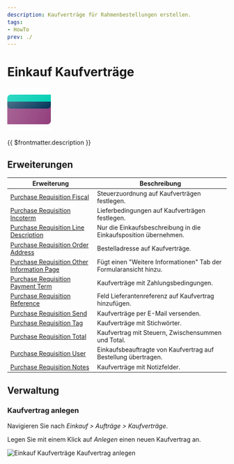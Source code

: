 ```yaml
---
description: Kaufverträge für Rahmenbestellungen erstellen.
tags:
- HowTo
prev: ./
---
```

# Einkauf Kaufverträge
![icons_odoo_purchase](assets/icons_odoo_purchase.png)

{{ $frontmatter.description }}

## Erweiterungen

| Erweiterung                                                                                           | Beschreibung                                                      |
| ----------------------------------------------------------------------------------------------------- | ----------------------------------------------------------------- |
| [Purchase Requisition Fiscal](Purchase%20Requisition%20Fiscal.md)                                     | Steuerzuordnung auf Kaufverträgen festlegen.                      |
| [Purchase Requisition Incoterm](Purchase%20Requisition%20Incoterm.md)                                 | Lieferbedingungen auf Kaufverträgen festlegen.                    |
| [Purchase Requisition Line Description](Purchase%20Requisition%20Line%20Description.md)               | Nur die Einkaufsbeschreibung in die Einkaufsposition übernehmen.  |
| [Purchase Requisition Order Address](Purchase%20Requisition%20Order%20Address.md)                     | Bestelladresse auf Kaufverträge.                                  |
| [Purchase Requisition Other Information Page](Purchase%20Requisition%20Other%20Information%20Page.md) | Fügt einen "Weitere Informationen" Tab der Formularansicht hinzu. |
| [Purchase Requisition Payment Term](Purchase%20Requisition%20Payment%20Term.md)                       | Kaufverträge mit Zahlungsbedingungen.                             |
| [Purchase Requisition Reference](Purchase%20Requisition%20Reference.md)                               | Feld Lieferantenreferenz auf Kaufvertrag hinzufügen.              |
| [Purchase Requisition Send](Purchase%20Requisition%20Send.md)                                         | Kaufverträge per E-Mail versenden.                                |
| [Purchase Requisition Tag](Purchase%20Requisition%20Tag.md)                                           | Kaufverträge mit Stichwörter.                                     |
| [Purchase Requisition Total](Purchase%20Requisition%20Total.md)                                       | Kaufvertrag mit Steuern, Zwischensummen und Total.                |
| [Purchase Requisition User](Purchase%20Requisition%20User.md)                                         | Einkaufsbeauftragte von Kaufvertrag auf Bestellung übertragen.    |
| [Purchase Requisition Notes](Purchase%20Requisition%20Notes.md)                                       | Kaufverträge mit Notizfelder.                                     |

## Verwaltung

### Kaufvertrag anlegen

Navigieren Sie nach *Einkauf > Aufträge > Kaufverträge*.

Legen Sie mit einem Klick auf *Anlegen* einen neuen Kaufvertrag an.

![Einkauf Kaufverträge Kaufvertrag anlegen](assets/Einkauf%20Kaufverträge%20Kaufvertrag%20anlegen.png)
